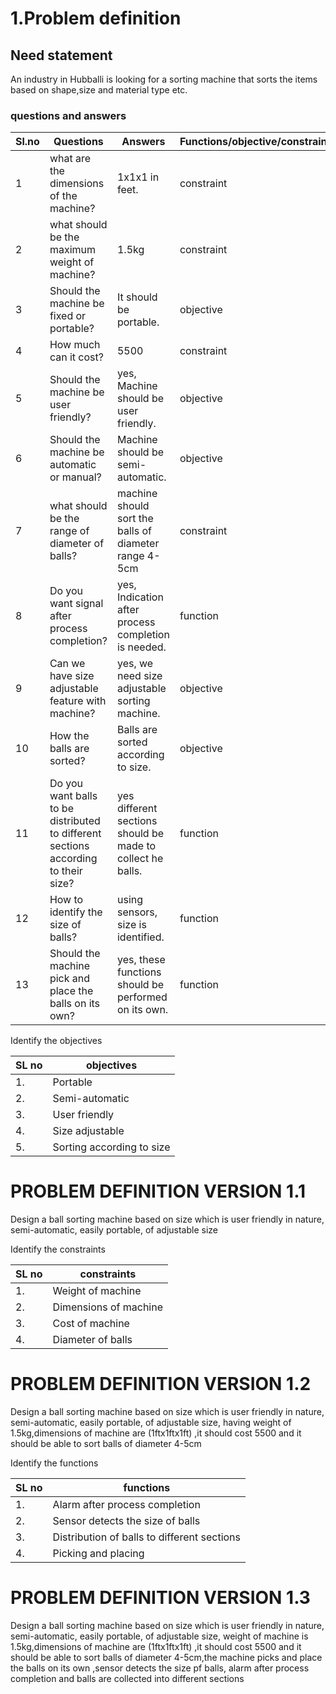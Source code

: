 # 1.Problem definition
## Need statement 
An industry in Hubballi is looking for a sorting machine that sorts the items based on shape,size and material type etc.




 ### questions and answers
|Sl.no |Questions |Answers |Functions/objective/constraints|
|------|----------|--------|-------------------------------|
|1|what are the dimensions of the machine?|1x1x1 in feet. |constraint|
|2|what should be the maximum weight of machine?|1.5kg|constraint|
|3|Should the machine be fixed or portable?|It should be portable. |objective|
|4|How much can it cost?|5500|constraint|
|5|Should the machine be user friendly?|yes, Machine should be user friendly. |objective|
|6|Should the machine be automatic or manual?|Machine should be semi-automatic. |objective|
|7|what should be the range of diameter of balls?|machine should sort the balls of diameter range 4-5cm|constraint|
|8|Do you want signal after process completion?|yes, Indication after process completion is needed. |function|
|9|Can we have size adjustable feature with machine?|yes, we need size adjustable sorting machine. |objective|
|10|How the balls are sorted?|Balls are sorted according to size. |objective|
|11|Do you want balls to be distributed to different sections according to their size?|yes different sections should be made to collect he balls. |function|
|12|How to identify the size of balls?|using sensors, size is identified. |function|
|13|Should the machine pick and place the balls on its own?|yes, these functions should be performed on its own. |function|


Identify the objectives


|SL no |objectives|
|------|----------|
|1.| Portable|
|2.| Semi-automatic |
|3.| User friendly|
|4.| Size adjustable|
|5.| Sorting according to size|

# PROBLEM DEFINITION VERSION  1.1
Design a  ball sorting machine based on size which is user friendly in nature, semi-automatic, easily portable, of adjustable size 

Identify the constraints

|SL no |constraints|
|------|-----------|
|1.|Weight of machine|
|2.|Dimensions of machine|
|3.|Cost of machine|
|4.|Diameter of balls|

#  PROBLEM DEFINITION VERSION  1.2
Design a  ball sorting machine based on size which is user friendly in nature, semi-automatic, easily portable, of adjustable size, having weight of 1.5kg,dimensions of machine are (1ftx1ftx1ft) ,it should cost 5500 and it should be able to sort balls of diameter 4-5cm


Identify the functions

|SL no |functions|
|------|---------|
|1.|Alarm after process completion|
|2.|Sensor detects the size of balls|
|3.|Distribution of balls to different sections|
|4.| Picking and placing| 

# PROBLEM DEFINITION VERSION  1.3
Design a  ball sorting machine based on size which is user friendly in nature, semi-automatic, easily portable, of adjustable size, weight of machine is 1.5kg,dimensions of machine are (1ftx1ftx1ft) ,it should cost 5500 and it should be able to sort balls of diameter 4-5cm,the machine picks and place the balls on its own ,sensor detects the size pf balls, alarm after process completion and balls are collected into different sections














 